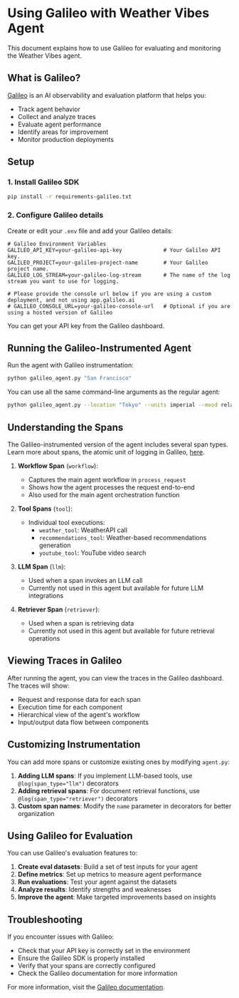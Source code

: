 # Using Galileo with Weather Vibes Agent
This document explains how to use Galileo for evaluating and monitoring the Weather Vibes agent.

## What is Galileo?
[Galileo](https://www.rungalileo.io/) is an AI observability and evaluation platform that helps you:
- Track agent behavior
- Collect and analyze traces
- Evaluate agent performance
- Identify areas for improvement
- Monitor production deployments

## Setup
### 1. Install Galileo SDK

```bash
pip install -r requirements-galileo.txt
```

### 2. Configure Galileo details

Create or edit your `.env` file and add your Galileo details:

```
# Galileo Environment Variables
GALILEO_API_KEY=your-galileo-api-key             # Your Galileo API key.
GALILEO_PROJECT=your-galileo-project-name        # Your Galileo project name.
GALILEO_LOG_STREAM=your-galileo-log-stream       # The name of the log stream you want to use for logging.

# Please provide the console url below if you are using a custom deployment, and not using app.galileo.ai
# GALILEO_CONSOLE_URL=your-galileo-console-url   # Optional if you are using a hosted version of Galileo
```

You can get your API key from the Galileo dashboard.

## Running the Galileo-Instrumented Agent
Run the agent with Galileo instrumentation:

```bash
python galileo_agent.py "San Francisco"
```

You can use all the same command-line arguments as the regular agent:

```bash
python galileo_agent.py --location "Tokyo" --units imperial --mood relaxing --verbose
```

## Understanding the Spans
The Galileo-instrumented version of the agent includes several span types.  Learn more about spans, the atomic unit of logging in Galileo, [here](https://v2docs.galileo.ai/getting-started/logging).

1. **Workflow Span** (`workflow`):
   - Captures the main agent workflow in `process_request`
   - Shows how the agent processes the request end-to-end
   - Also used for the main agent orchestration function

2. **Tool Spans** (`tool`):
   - Individual tool executions:
     - `weather_tool`: WeatherAPI call
     - `recommendations_tool`: Weather-based recommendations generation
     - `youtube_tool`: YouTube video search

3. **LLM Span** (`llm`):
   - Used when a span invokes an LLM call
   - Currently not used in this agent but available for future LLM integrations

4. **Retriever Span** (`retriever`):
   - Used when a span is retrieving data
   - Currently not used in this agent but available for future retrieval operations

## Viewing Traces in Galileo
After running the agent, you can view the traces in the Galileo dashboard. The traces will show:
- Request and response data for each span
- Execution time for each component
- Hierarchical view of the agent's workflow
- Input/output data flow between components

## Customizing Instrumentation
You can add more spans or customize existing ones by modifying `agent.py`:
1. **Adding LLM spans**: If you implement LLM-based tools, use `@log(span_type="llm")` decorators
2. **Adding retrieval spans**: For document retrieval functions, use `@log(span_type="retriever")` decorators
3. **Custom span names**: Modify the `name` parameter in decorators for better organization

## Using Galileo for Evaluation
You can use Galileo's evaluation features to:
1. **Create eval datasets**: Build a set of test inputs for your agent
2. **Define metrics**: Set up metrics to measure agent performance
3. **Run evaluations**: Test your agent against the datasets
4. **Analyze results**: Identify strengths and weaknesses
5. **Improve the agent**: Make targeted improvements based on insights

## Troubleshooting
If you encounter issues with Galileo:
- Check that your API key is correctly set in the environment
- Ensure the Galileo SDK is properly installed
- Verify that your spans are correctly configured
- Check the Galileo documentation for more information

For more information, visit the [Galileo documentation](https://v2docs.galileo.ai/what-is-galileo). 
